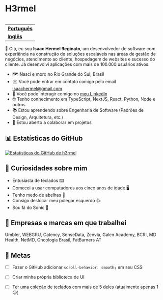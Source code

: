 <h1 align="left">H3rmel</h1>

<table align="right">
  <tr>
    <td>
      <strong>
        <a href="README.md">Português</a>
      </strong>
    </td>
  </tr>
  <tr>
    <td>
      <strong>
        <a href="README-EN.md">Inglês</a>
      </strong>
    </td>
  </tr>
</table>

👋 Olá, eu sou **Isaac Hermel Reginato**, um desenvolvedor de software com experiência na construção de soluções escaláveis nas áreas de gestão de negócios, atendimento ao cliente, hospedagem de websites e sucesso do cliente. Já desenvolvi aplicações com mais de 100.000 usuários ativos.

- 🗺️ Nasci e moro no Rio Grande do Sul, Brasil
- ✉️ Você pode entrar em contato comigo pelo email [isaachermel@gmail.com](isaachermel@gmail.com)
- 💼 Você pode interagir comigo no [meu LinkedIn](https://www.linkedin.com/in/isaachermel/)
- 🤓 Tenho conhecimento em TypeScript, NextJS, React, Python, Node e outros.
- 📚 Estou aprendendo sobre Engenharia de Software (Padrões de Design, Arquitetura, etc.)
- 🤝 Estou aberto a colaborar em projetos
<!-- ☕ Você quer [me patrocinar]() ou [me pagar um café]() pelos meus projetos? -->

## 📊 Estatísticas do GitHub

[![Estatísticas do GitHub de h3rmel](https://github-readme-stats.vercel.app/api?username=h3rmel&show_icons=true&theme=dracula&counnt_private=true)](https://github.com/h3rmel)

## 🥸 Curiosidades sobre mim

- Entusiasta de teclados ⌨️
- Comecei a usar computadores aos cinco anos de idade 🖥️
- Tenho medo de abelhas 🐝
- Consigo deslocar meu polegar esquerdo 👍
- Sou fã do Sonic 🦔

## 💼 Empresas e marcas em que trabalhei

Umbler, WEBGRU, Catency, SenseData, Zenvia, Galen Academy, BCRI, MD Health, NetMD, Oncologia Brasil, FatBurners AT

## 🎯 Metas

- [ ] Fazer o GitHub adicionar `scroll-behavior: smooth;` em seu CSS
- [ ] Criar minha própria biblioteca de UI
- [ ] Ter uma coleção de teclados com mais de 5 deles (atualmente apenas 1 😑)

